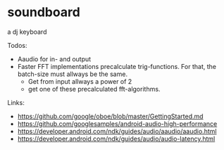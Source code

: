 # soundboard
a dj keyboard

Todos: 
 - Aaudio for in- and output
 - Faster FFT implementations precalculate trig-functions. For that, the batch-size must allways be the same. 
   - Get from input allways a power of 2
   - get one of these precalculated fft-algorithms.
 
 Links:
  - https://github.com/google/oboe/blob/master/GettingStarted.md
  - https://github.com/googlesamples/android-audio-high-performance
  - https://developer.android.com/ndk/guides/audio/aaudio/aaudio.html
  - https://developer.android.com/ndk/guides/audio/audio-latency.html
